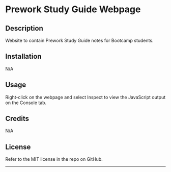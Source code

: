 # Prework Study Guide Webpage

## Description

Website to contain Prework Study Guide notes for Bootcamp students.

## Installation

N/A

## Usage

Right-click on the webpage and select Inspect to view the JavaScript output on the Console tab.

## Credits

N/A

## License

Refer to the MIT license in the repo on GitHub.

---
